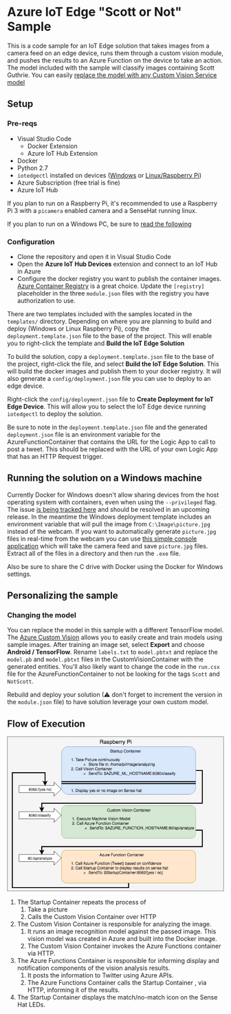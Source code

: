 # Azure IoT Edge "Scott or Not" Sample

This is a code sample for an IoT Edge solution that takes images from a camera feed on an edge device, runs them through a custom vision module, and pushes the results to an Azure Function on the device to take an action.  The model included with the sample will classify images containing Scott Guthrie.  You can easily [replace the model with any Custom Vision Service model](#changing-the-model)

## Setup

### Pre-reqs

* Visual Studio Code
    * Docker Extension
    * Azure IoT Hub Extension
* Docker
* Python 2.7
* `iotedgectl` installed on devices ([Windows](https://docs.microsoft.com/azure/iot-edge/quickstart) or [Linux/Raspberry Pi](https://docs.microsoft.com/azure/iot-edge/quickstart-linux))
* Azure Subscription (free trial is fine)
* Azure IoT Hub

If you plan to run on a Raspberry Pi, it's recommended to use a Raspberry Pi 3 with a `picamera` enabled camera and a SenseHat running linux.

If you plan to run on a Windows PC, be sure to [read the following](#running-the-solution-on-a-windows-machine)

### Configuration

* Clone the repository and open it in Visual Studio Code
* Open the **Azure IoT Hub Devices** extension and connect to an IoT Hub in Azure
* Configure the docker registry you want to publish the container images. [Azure Container Registry](https://docs.microsoft.com/en-us/azure/container-registry/container-registry-get-started-portal) is a great choice.  Update the `[registry]` placeholder in the three `module.json` files with the registry you have authorization to use.

There are two templates included with the samples located in the `templates/` directory.  Depending on where you are planning to build and deploy (Windows or Linux Raspberry Pi), copy the `deployment.template.json` file to the base of the project.  This will enable you to right-click the template and **Build the IoT Edge Solution**

To build the solution, copy a `deployment.template.json` file to the base of the project, right-click the file, and select **Build the IoT Edge Solution**.  This will build the docker images and publish them to your docker registry.  It will also generate a `config/deployment.json` file you can use to deploy to an edge device.

Right-click the `config/deployment.json` file to **Create Deployment for IoT Edge Device**.  This will allow you to select the IoT Edge device running `iotedgectl` to deploy the solution.  

Be sure to note in the `deployment.template.json` file and the generated `deployment.json` file is an environment variable for the AzureFunctionContainer that contains the URL for the Logic App to call to post a tweet.  This should be replaced with the URL of your own Logic App that has an HTTP Request trigger.

## Running the solution on a Windows machine

Currently Docker for Windows doesn't allow sharing devices from the host operating system with containers, even when using the `--privileged` flag.  The issue [is being tracked here](https://github.com/docker/for-win/issues/1018) and should be resolved in an upcoming release.  In the meantime the Windows deployment template includes an environment variable that will pull the image from `C:\Image\picture.jpg` instead of the webcam.  If you want to automatically generate `picture.jpg` files in real-time from the webcam you can use [this simple console application](https://github.com/jeffhollan/csharp-camera-capture-to-image/releases/tag/0.1) which will take the camera feed and save `picture.jpg` files.  Extract all of the files in a directory and then run the `.exe` file.

Also be sure to share the C drive with Docker using the Docker for Windows settings.

## Personalizing the sample

### Changing the model

You can replace the model in this sample with a different TensorFlow model.  The [Azure Custom Vision](https://customvision.ai/) allows you to easily create and train models using sample images.  After training an image set, select **Export** and choose **Android / TensorFlow**.  Rename `labels.txt` to `model.pbtxt` and replace the `model.pb` and `model.pbtxt` files in the CustomVisionContainer with the generated entities.  You'll also likely want to change the code in the `run.csx` file for the AzureFunctionContainer to not be looking for the tags `Scott` and `NotScott`.  

Rebuild and deploy your solution (⚠ don't forget to increment the version in the `module.json` file) to have solution leverage your own custom model.

## Flow of Execution

![Containers call Containers](Pi-Docker-scott-or-not-container.jpg "Container-to-Container")
1) The Startup Container repeats the process of 
   1) Take a picture 
    1) Calls the Custom Vision Container over HTTP
1) The Custom Vision Container is responsible for analyzing the image.
   1) It runs an image recognition model against the passed image. This vision model was created in Azure and built into the Docker image. 
   1) The Custom Vision Container invokes the Azure Functions container via HTTP.
1) The Azure Functions Container is responsible for informing display and notification components of the vision analysis results. 
   1) It posts the information to Twitter using Azure APIs.
   1) The Azure Functions Container calls the Startup Container , via HTTP, informing it of the results.
1) The Startup Container displays the match/no-match icon on the Sense Hat LEDs.

